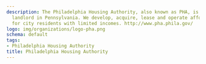 ```yaml
---
description: The Philadelphia Housing Authority, also known as PHA, is the biggest
  landlord in Pennsylvania. We develop, acquire, lease and operate affordable housing
  for city residents with limited incomes. http://www.pha.phila.gov/
logo: img/organizations/logo-pha.png
schema: default
tags:
- Philadelphia Housing Authority
title: Philadelphia Housing Authority
---
```

